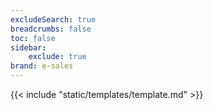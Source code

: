 ```yaml
---
excludeSearch: true
breadcrumbs: false
toc: false
sidebar:
    exclude: true
brand: e-sales
---
```

{{< include "static/templates/template.md" >}}
